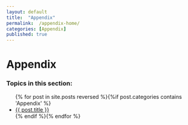 ```yaml
---
layout: default
title:  "Appendix"
permalink:  /appendix-home/
categories: [Appendix]
published: true
---
```


<div data-type="part" class="hsecpart" data-hederis-type="hsecpart" id="appendix-home" data-pi-attrs="id: appendix-home" role="doc-part"><h1 data-hederis-type="hblkchaptitle" class="hblkchaptitle" id="pefPvH4hs">Appendix</h1>
    <h3>Topics in this section:</h3><ul class="">{% for post in site.posts reversed %}{%if post.categories contains 'Appendix' %}<li class=""><a class="" href="{{ post.url }}">{{ post.title }}</a></li>{% endif %}{% endfor %}</ul></div>
    